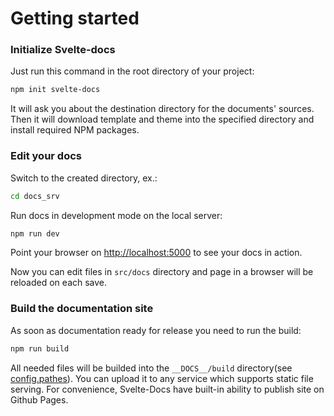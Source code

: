 # Getting started

### Initialize Svelte-docs

Just run this command in the root directory of your project:

```bash
npm init svelte-docs
```

It will ask you about the destination directory for the documents' sources. Then it will download template and theme into the specified directory and install required NPM packages.

### Edit your docs

Switch to the created directory, ex.:

```bash
cd docs_srv
```

Run docs in development mode on the local server:

```bash
npm run dev
```

Point your browser on [http://localhost:5000](http://localhost:5000) to see your docs in action.

Now you can edit files in `src/docs` directory and page in a browser will be reloaded on each save. 

### Build the documentation site

As soon as documentation ready for release you need to run the build:

```bash
npm run build
```

All needed files will be builded into the `__DOCS__/build` directory(see [config.pathes](config/pathes)). You can upload it to any service which supports static file serving. For convenience, Svelte-Docs have built-in ability to publish site on Github Pages.
